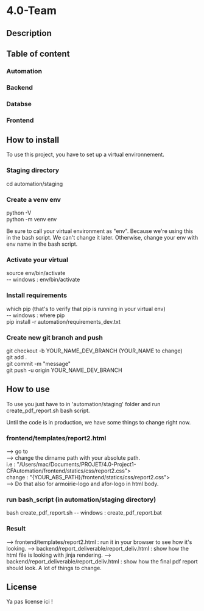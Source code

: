 # 4.0-Team

## Description


## Table of content
### Automation 
### Backend 
### Databse 
### Frontend 


## How to install
To use this project, you have to set up a virtual environnement. 

### Staging directory
cd automation/staging

### Create a venv env
python -V\
python -m venv env

Be sure to call your virtual environment as "env". Because we're using this in the 
bash script. We can't change it later. Otherwise, change your env with env name in the
bash script.

### Activate your virtual
source env/bin/activate\
-- windows : env/bin/activate

### Install requirements
which pip (that's to verify that pip is running in your virtual env)\
-- windows : where pip\
pip install -r automation/requirements_dev.txt

### Create new git branch and push 
git checkout -b YOUR_NAME_DEV_BRANCH (YOUR_NAME to change)\
git add .\
git commit -m "message"\
git push -u origin YOUR_NAME_DEV_BRANCH


## How to use 
To use you just have to in 'automation/staging' folder and run create_pdf_report.sh bash script. 

Until the code is in production, we have some things to change right now. 

### frontend/templates/report2.html
--> go to \
--> change the dirname path with your absolute path.\
i.e : "/Users/mac/Documents/PROJET/4.0-Project1-CFAutomation/frontend/statics/css/report2.css">\
change : "{YOUR_ABS_PATH}/frontend/statics/css/report2.css">\
--> Do that also for armoirie-logo and afor-logo in html body.

### run bash_script (in automation/staging directory)
bash create_pdf_report.sh 
-- windows : create_pdf_report.bat

### Result
--> frontend/templates/report2.html : run it in your browser to see how it's looking.
--> backend/report_deliverable/report_deliv.html : show how the html file is looking with jinja rendering.
--> backend/report_deliverable/report_deliv.html : show how the final pdf report should look. A lot of things to change.


## License
Ya pas license ici ! 
